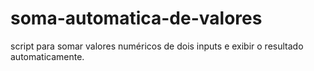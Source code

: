 # soma-automatica-de-valores

script para somar valores numéricos de dois inputs e exibir o resultado automaticamente.
